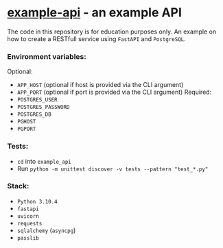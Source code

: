 # [example-api](https://github.com/Booplicate/example-api) - an example API

The code in this repository is for education purposes only. An example on how to create a RESTfull service using `FastAPI` and `PostgreSQL`.


### Environment variables:
Optional:
- `APP_HOST` (optional if host is provided via the CLI argument)
- `APP_PORT` (optional if port is provided via the CLI argument)
Required:
- `POSTGRES_USER`
- `POSTGRES_PASSWORD`
- `POSTGRES_DB`
- `PGHOST`
- `PGPORT`


### Tests:
- `cd` into `example_api`
- Run `python -m unittest discover -v tests --pattern "test_*.py"`


### Stack:
- `Python 3.10.4`
- `fastapi`
- `uvicorn`
- `requests`
- `sqlalchemy` (`asyncpg`)
- `passlib`
